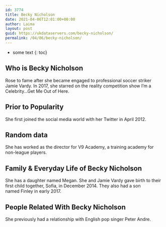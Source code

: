 ```yaml
---
id: 3774
title: Becky Nicholson
date: 2021-04-06T12:01:00+00:00
author: Laima
layout: post
guid: https://ukdataservers.com/becky-nicholson/
permalink: /04/06/becky-nicholson/
---
```


* some text
{: toc}


## Who is Becky Nicholson
                  
                  
                  
Rose to fame after she became engaged to professional soccer striker Jamie Vardy. In 2017, she starred on the reality competition show I&#8217;m a Celebrity&#8230;Get Me Out of Here. 
                  
              
            
              
            
                
                
                
## Prior to Popularity
                  
                  
                  
She first joined the social media world with her Twitter in April 2012.
                  
              
            
              
            
                
                
                
## Random data
                  
                  
                  
She has worked as the director for V9 Academy, a training academy for non-league players.
                  
              
            
              
            
                
                
                
## Family & Everyday Life of Becky Nicholson
                  
                  
                  
She has a daughter named Megan. She and Jamie Vardy gave birth to their first child together, Sofia, in December 2014. They also had a son named Finley in early 2017. 
                  
              
            
              
            
                
                
                
## People Related With Becky Nicholson
                  
                  
                  
She previously had a relationship with English pop singer Peter Andre.
                  
              
            
              
            
                
              
            
              
              
            
            
              
            
          
          
          